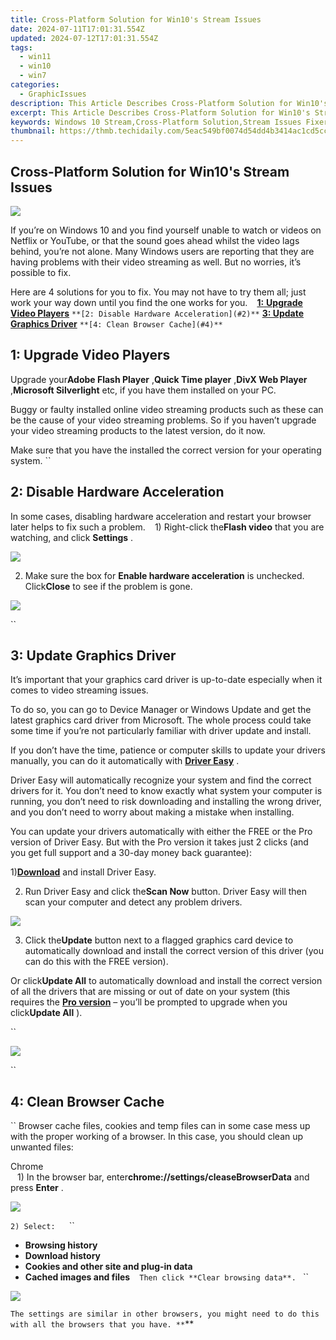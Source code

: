 ```yaml
---
title: Cross-Platform Solution for Win10's Stream Issues
date: 2024-07-11T17:01:31.554Z
updated: 2024-07-12T17:01:31.554Z
tags:
  - win11
  - win10
  - win7
categories:
  - GraphicIssues
description: This Article Describes Cross-Platform Solution for Win10's Stream Issues
excerpt: This Article Describes Cross-Platform Solution for Win10's Stream Issues
keywords: Windows 10 Stream,Cross-Platform Solution,Stream Issues Fixer,Media Streaming Optimizer,Windows 10 Media Playback,Multiplatform Streaming Service,Windows 10 Live Services Troubleshooting
thumbnail: https://thmb.techidaily.com/5eac549bf0074d54dd4b3414ac1cd5ccda2e57524c605d3807bb2415d6b1435a.jpg
---
```


## Cross-Platform Solution for Win10's Stream Issues

![](https://images.drivereasy.com/wp-content/uploads/2017/09/img_59bf33c97703a.jpg)

 If you’re on Windows 10 and you find yourself unable to watch or videos on Netflix or YouTube, or that the sound goes ahead whilst the video lags behind, you’re not alone. Many Windows users are reporting that they are having problems with their video streaming as well. But no worries, it’s possible to fix.

 Here are 4 solutions for you to fix. You may not have to try them all; just work your way down until you find the one works for you.
``
`` [**1:** **Upgrade Video Players**](#1)
`` **[2: Disable Hardware Acceleration](#2)**
`` **[3: Update Graphics Driver](#3)**
`` **[4: Clean Browser Cache](#4)**
``

## **1: Upgrade Video Players**

 Upgrade your**Adobe Flash Player** ,**Quick Time player** ,**DivX Web Player** ,**Microsoft Silverlight** etc, if you have them installed on your PC.

 Buggy or faulty installed online video streaming products such as these can be the cause of your video streaming problems. So if you haven’t upgrade your video streaming products to the latest version, do it now.

 Make sure that you have the installed the correct version for your operating system.
``

## **2: Disable Hardware Acceleration**

 In some cases, disabling hardware acceleration and restart your browser later helps to fix such a problem.
``
`` 1) Right-click the**Flash video** that you are watching, and click **Settings** .

![](https://images.drivereasy.com/wp-content/uploads/2016/09/settings-on-flash-video.png)

 2) Make sure the box for **Enable hardware acceleration** is unchecked. Click**Close** to see if the problem is gone.

![](https://images.drivereasy.com/wp-content/uploads/2016/09/enable-hardware-accleration.png)

``

## **3: Update Graphics Driver**

 It’s important that your graphics card driver is up-to-date especially when it comes to video streaming issues.

 To do so, you can go to Device Manager or Windows Update and get the latest graphics card driver from Microsoft. The whole process could take some time if you’re not particularly familiar with driver update and install.

 If you don’t have the time, patience or computer skills to update your drivers manually, you can do it automatically with [**Driver Easy**](https://tools.techidaily.com/drivereasy/download/) .

 Driver Easy will automatically recognize your system and find the correct drivers for it. You don’t need to know exactly what system your computer is running, you don’t need to risk downloading and installing the wrong driver, and you don’t need to worry about making a mistake when installing.

 You can update your drivers automatically with either the FREE or the Pro version of Driver Easy. But with the Pro version it takes just 2 clicks (and you get full support and a 30-day money back guarantee):

 1)[**Download**](https://tools.techidaily.com/drivereasy/download/) and install Driver Easy.

 2) Run Driver Easy and click the**Scan Now** button. Driver Easy will then scan your computer and detect any problem drivers.

![](https://images.drivereasy.com/wp-content/uploads/2017/08/img_59914e6936efa.png)

 3) Click the**Update** button next to a flagged graphics card device to automatically download and install the correct version of this driver (you can do this with the FREE version).

 Or click**Update All** to automatically download and install the correct version of all the drivers that are missing or out of date on your system (this requires the [**Pro version**](https://tools.techidaily.com/drivereasy/download/) – you’ll be prompted to upgrade when you click**Update All** ).

``

![](https://images.drivereasy.com/wp-content/uploads/2017/08/img_59914e6f9c972.jpg)

``

## **4: Clean Browser Cache**

`` Browser cache files, cookies and temp files can in some case mess up with the proper working of a browser. In this case, you should clean up unwanted files:

 Chrome  
``
`` 1) In the browser bar, enter**chrome://settings/cleaseBrowserData**  and press **Enter** .
``
``

![](https://images.drivereasy.com/wp-content/uploads/2016/09/img_57d912ef7ac04-600x212.jpg)

``2) Select:
``
`` `` ``

* **Browsing history**
`` ``
* **Download history**
`` ``
* **Cookies and other site and plug-in data**
`` ``
* **Cached images and files**
`` ``
``Then click **Clear browsing data**.
``
``

![](https://images.drivereasy.com/wp-content/uploads/2016/09/clear-browsing-data.png)

``The settings are similar in other browsers, you might need to do this with all the browsers that you have.
**``**

<ins class="adsbygoogle"
     style="display:block"
     data-ad-format="autorelaxed"
     data-ad-client="ca-pub-7571918770474297"
     data-ad-slot="1223367746"></ins>



<ins class="adsbygoogle"
     style="display:block"
     data-ad-client="ca-pub-7571918770474297"
     data-ad-slot="8358498916"
     data-ad-format="auto"
     data-full-width-responsive="true"></ins>




